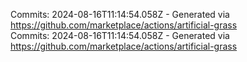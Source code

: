 Commits: 2024-08-16T11:14:54.058Z - Generated via https://github.com/marketplace/actions/artificial-grass
<br>
Commits: 2024-08-16T11:14:54.058Z - Generated via https://github.com/marketplace/actions/artificial-grass
<br>
